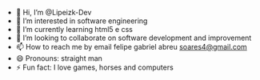 - 👋 Hi, I’m @Lipeizk-Dev
- 👀 I’m interested in software engineering 
- 🌱 I’m currently learning 
html5 e css
- 💞️ I’m looking to collaborate on software development and improvement
- 📫 How to reach me by email felipe gabriel abreu soares4@gmail.com
- 😄 Pronouns: straight man
- ⚡ Fun fact: 
I love games, horses and computers

<!---
Lipeizk-Dev/Lipeizk-Dev is a ✨ special ✨ repository because its `README.md` (this file) appears on your GitHub profile.
You can click the Preview link to take a look at your changes.
--->
